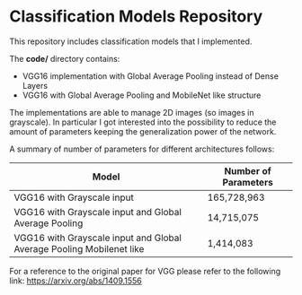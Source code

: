 # Classification Models Repository
This repository includes classification models that I implemented.

The **code/** directory contains:

* VGG16 implementation with Global Average Pooling instead of Dense Layers
* VGG16 with Global Average Pooling and MobileNet like structure

The implementations are able to manage 2D images (so images in grayscale).
In particular I got interested into the possibility to reduce the amount of
parameters keeping the generalization power of the network.

A summary of number of parameters for different architectures follows:

Model | Number of Parameters
------------ | -------------
VGG16 with Grayscale input | 165,728,963
VGG16 with Grayscale input and Global Average Pooling| 14,715,075
VGG16 with Grayscale input and Global Average Pooling Mobilenet like| 1,414,083

For a reference to the original paper for VGG please refer to the following link:
https://arxiv.org/abs/1409.1556